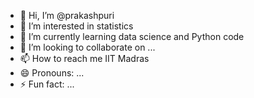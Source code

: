 - 👋 Hi, I’m @prakashpuri
- 👀 I’m interested in statistics
- 🌱 I’m currently learning data science and Python code
- 💞️ I’m looking to collaborate on ...
- 📫 How to reach me IIT Madras
- 😄 Pronouns: ...
- ⚡ Fun fact: ...

<!---
prakashpuri/prakashpuri is a ✨ special ✨ repository because its `README.md` (this file) appears on your GitHub profile.
You can click the Preview link to take a look at your changes.
--->
